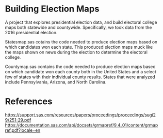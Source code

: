 # Building Election Maps
A project that explores presidential election data, and build electoral college maps both statewide and countywide. Specifically, we took data from the 2016 presidential election.

Statesmap.sas cotains the code needed to produce election maps based on which candidates won each state. This produced election maps muck like the maps shown on news during the election to determine the electoral college. 

Countymap.sas contains the code needed to produce election maps based on which candidate won each county both in the United States and a select few of states with their individual county results. States that were analyzed include Pennsylvania, Arizona, and North Carolina. 

# References
https://support.sas.com/resources/papers/proceedings/proceedings/sugi29/251-29.pdf
https://documentation.sas.com/api/docsets/grmapref/9.4_01/content/grmapref.pdf?locale=en

